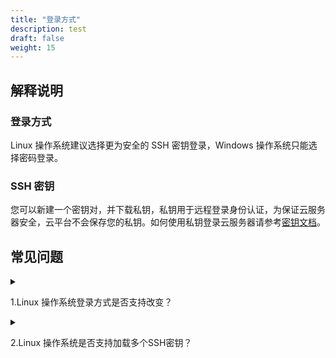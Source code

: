 ```yaml
---
title: "登录方式"
description: test
draft: false
weight: 15
---
```


## 解释说明

### 登录方式

Linux 操作系统建议选择更为安全的 SSH 密钥登录，Windows 操作系统只能选择密码登录。

### SSH 密钥

您可以新建一个密钥对，并下载私钥，私钥用于远程登录身份认证，为保证云服务器安全，云平台不会保存您的私钥。如何使用私钥登录云服务器请参考[密钥文档](/compute/ssh/manual/ssh/)。

## 常见问题

<details>
<summary><p>
  1.Linux 操作系统登录方式是否支持改变？
  </p></summary>
<p>
  支持，加载SSH密钥以后，密码登录将失效，解绑所有SSH密钥以后，需要您重置密码后通过密码登录，
  </p>
</details>

<details>
<summary><p>
  2.Linux 操作系统是否支持加载多个SSH密钥？
  </p></summary>
<p>
  支持，方便您进行精细的访问管理，可以加载多个SSH密钥，不同使用者通过不同Key登录。
  </p>
</details>




